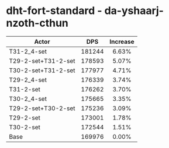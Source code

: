 # dht-fort-standard - da-yshaarj-nzoth-cthun
| Actor | DPS | Increase |
|---|:---:|:---:|
|T31-2_4-set|181244|6.63%|
|T29-2-set+T31-2-set|178593|5.07%|
|T30-2-set+T31-2-set|177977|4.71%|
|T29-2_4-set|176339|3.74%|
|T31-2-set|176262|3.70%|
|T30-2_4-set|175665|3.35%|
|T29-2-set+T30-2-set|175236|3.09%|
|T29-2-set|173001|1.78%|
|T30-2-set|172544|1.51%|
|Base|169976|0.00%|
